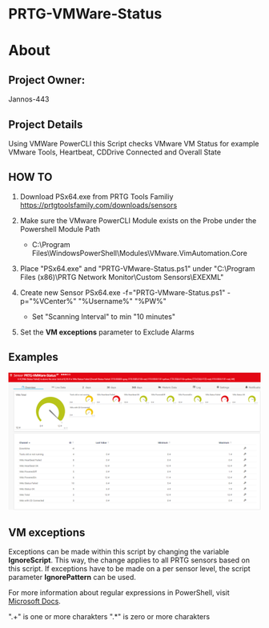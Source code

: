 # PRTG-VMWare-Status
# About

## Project Owner:

Jannos-443

## Project Details

Using VMWare PowerCLI this Script checks VMware VM Status for example VMware Tools, Heartbeat, CDDrive Connected and Overall State

## HOW TO

1. Download PSx64.exe from PRTG Tools Familiy https://prtgtoolsfamily.com/downloads/sensors

2. Make sure the VMware PowerCLI Module exists on the Probe under the Powershell Module Path
   - C:\Program Files\WindowsPowerShell\Modules\VMware.VimAutomation.Core

3. Place "PSx64.exe" and "PRTG-VMware-Status.ps1" under "C:\Program Files (x86)\PRTG Network Monitor\Custom Sensors\EXEXML"

4. Create new Sensor PSx64.exe -f="PRTG-VMware-Status.ps1" -p="%VCenter%" "%Username%" "%PW%"
   - Set "Scanning Interval" to min "10 minutes"


5. Set the **VM exceptions** parameter to Exclude Alarms

## Examples
![PRTG-VMware-Status](media/VMware-Status-Error.png)

VM exceptions
------------------
Exceptions can be made within this script by changing the variable **IgnoreScript**. This way, the change applies to all PRTG sensors 
based on this script. If exceptions have to be made on a per sensor level, the script parameter **IgnorePattern** can be used.


For more information about regular expressions in PowerShell, visit [Microsoft Docs](https://docs.microsoft.com/en-us/powershell/module/microsoft.powershell.core/about/about_regular_expressions).

".+" is one or more charakters
".*" is zero or more charakters
